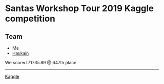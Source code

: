 # Santas Workshop Tour 2019 Kaggle competition

## Team
 - Me 
 - [Haukain](https://github.com/Haukain)

We scored 71735.89 @ 647th place

---
[Kaggle](https://www.kaggle.com/c/santa-workshop-tour-2019/leaderboard)
